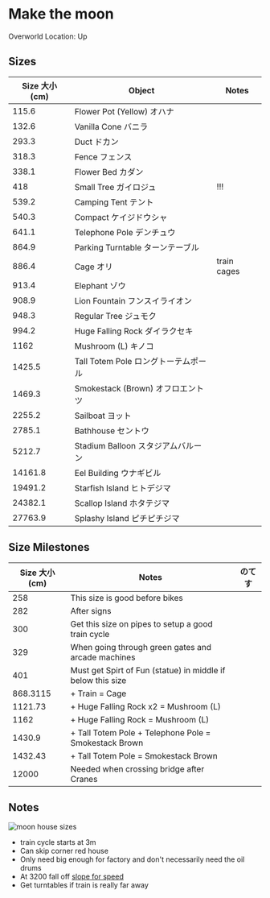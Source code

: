 # Make the moon

Overworld Location: Up

Sizes
---
| Size 大小 (cm) | Object                               | Notes       |
| -------------- | ------------------------------------ | ----------- |
| 115.6          | Flower Pot (Yellow) オハナ           |             |
| 132.6          | Vanilla Cone バニラ                  |             |
| 293.3          | Duct ドカン                          |             |
| 318.3          | Fence フェンス                       |             |
| 338.1          | Flower Bed カダン                    |             |
| 418            | Small Tree ガイロジュ                | !!!         |
| 539.2          | Camping Tent テント                  |             |
| 540.3          | Compact ケイジドウシャ               |             |
| 641.1          | Telephone Pole デンチュウ            |             |
| 864.9          | Parking Turntable ターンテーブル     |             |
| 886.4          | Cage オリ                            | train cages |
| 913.4          | Elephant ゾウ                        |             |
| 908.9          | Lion Fountain フンスイライオン       |             |
| 948.3          | Regular Tree ジュモク                |             |
| 994.2          | Huge Falling Rock ダイラクセキ       |             |
| 1162           | Mushroom (L) キノコ                  |             |
| 1425.5         | Tall Totem Pole ロングトーテムポール |             |
| 1469.3         | Smokestack (Brown) オフロエントツ    |             |
| 2255.2         | Sailboat ヨット                      |             |
| 2785.1         | Bathhouse セントウ                   |             |
| 5212.7         | Stadium Balloon スタジアムバルーン   |             |
| 14161.8        | Eel Building ウナギビル              |             |
| 19491.2        | Starfish Island ヒトデジマ           |             |
| 24382.1        | Scallop Island ホタテジマ            |             |
| 27763.9        | Splashy Island ピチピチジマ          |             |

Size Milestones
---
| Size 大小 (cm) | Notes                                                       | のてす |
| -------------- | ----------------------------------------------------------- | ------ |
| 258            | This size is good before bikes                              |        |
| 282            | After signs                                                 |        |
| 300            | Get this size on pipes to setup a good train cycle          |        |
| 329            | When going through green gates and arcade machines          |        |
| 401            | Must get Spirt of Fun (statue) in middle if below this size |        |
| 868.3115       | + Train = Cage                                              |        |
| 1121.73        | + Huge Falling Rock x2 = Mushroom (L)                       |        |
| 1162           | + Huge Falling Rock = Mushroom (L)                          |        |
| 1430.9         | + Tall Totem Pole + Telephone Pole = Smokestack Brown       |        |
| 1432.43        | + Tall Totem Pole = Smokestack Brown                        |        |
| 12000          | Needed when crossing bridge after Cranes                    |        |

Notes
---
![moon house sizes](https://media.discordapp.net/attachments/232269732735221760/735598820926291978/moonhouses.png?width=999&height=510)

- train cycle starts at 3m
- Can skip corner red house
- Only need big enough for factory and don't necessarily need the oil drums
- At 3200 fall off [slope for speed](https://clips.twitch.tv/RoughPiercingChamoisSuperVinlin-bEkIhEZXIOKjk8KS)
- Get turntables if train is really far away
